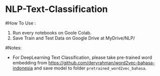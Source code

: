 # NLP-Text-Classification

#How To Use :
1. Run every notebooks on Goole Colab.
2. Save Train and Test Data on Google Drive at MyDrive/NLP/

#Notes:
- For DeepLearning Text Classification, please take pre-trained word embedding from https://github.com/deryrahman/word2vec-bahasa-indonesia and save model to folder `pretrained_word2vec_bahasa`.
